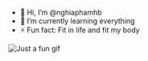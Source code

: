 - 👋 Hi, I’m @nghiaphamhb
- 🌱 I’m currently learning everything 
- ⚡ Fun fact: Fit in life and fit my body

<!---
nghiaphamhb/nghiaphamhb is a ✨ special ✨ repository because its `README.md` (this file) appears on your GitHub profile.
You can click the Preview link to take a look at your changes.
- 👀 I’m interested in ...
- 💞️ I’m looking to collaborate on ...
- 📫 How to reach me ...
- 😄 Pronouns: ...
--->

![Just a fun gif](https://i.imgur.com/kIDPmrd.gif)

